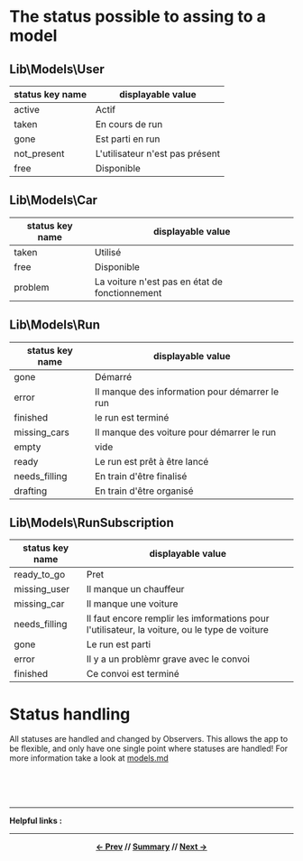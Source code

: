 # The status possible to assing to a model

## Lib\Models\User

| status key name | displayable value               |
|-----------------|---------------------------------|
| active          | Actif                           |
| taken           | En cours de run                 |
| gone            | Est parti en run                |
| not_present     | L'utilisateur n'est pas présent |
| free            | Disponible                      |

## Lib\Models\Car

| status key name | displayable value                                      |
|-----------------|--------------------------------------------------------|
| taken           | Utilisé                                                |
| free            | Disponible                                             |
| problem         | La voiture n'est pas en état de fonctionnement  |

## Lib\Models\Run

| status key name | displayable value                                     |
|-----------------|-------------------------------------------------------|
| gone            | Démarré                                               |
| error           | Il manque des information pour démarrer le run        |
| finished        | le run est terminé                                    |
| missing_cars    | Il manque des voiture pour démarrer le run            |
| empty           | vide                                                  |
| ready           | Le run est prêt à être lancé                          |
| needs_filling   | En train d'être finalisé                              |
| drafting        | En train d'être organisé                              |

## Lib\Models\RunSubscription

| status key name | displayable value                                                                             |
|-----------------|-----------------------------------------------------------------------------------------------|
| ready_to_go     | Pret                                                                                          |
| missing_user    | Il manque un chauffeur                                                                        |
| missing_car     | Il manque une voiture                                                                         |
| needs_filling   | Il faut encore remplir les imformations pour l'utilisateur, la voiture, ou le type de voiture |
| gone            | Le run est parti                                                                              |
| error           | Il y a un problèmr grave avec le convoi                                                       |
| finished        | Ce convoi est terminé                                                                         |

# Status handling

All statuses are handled and changed by Observers.
This allows the app to be flexible, and only have one single point where statuses are handled!
For more information take a look at [models.md](models.md#Observers)

<br>
<br>
<br>
<hr>

**Helpful links :**

<hr>
<div align="center">

**[<- Prev](#) // [Summary](../README.md) // [Next ->](#)**

</div>